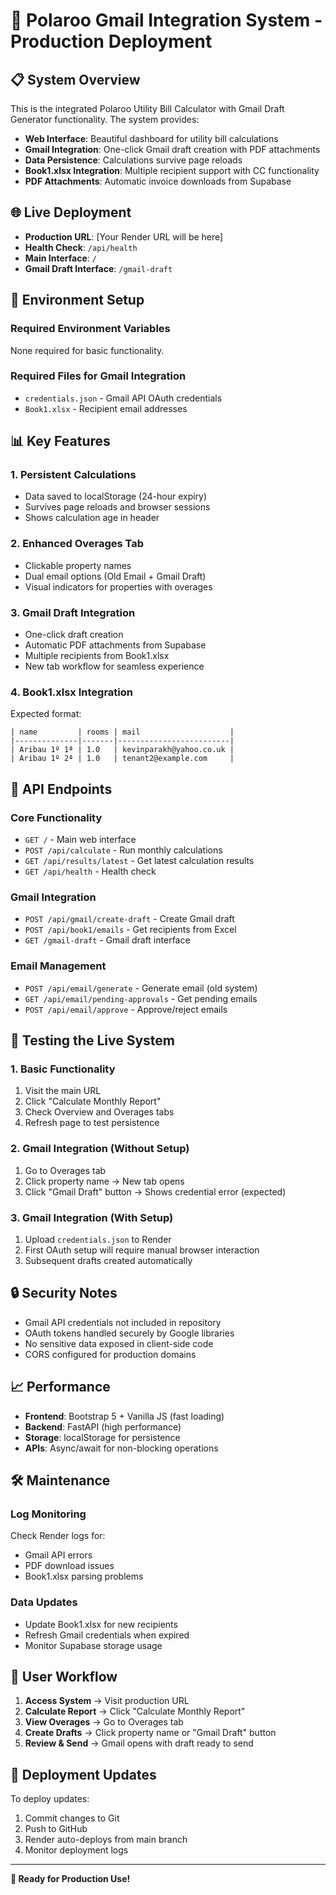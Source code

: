 # 🚀 Polaroo Gmail Integration System - Production Deployment

## 📋 **System Overview**

This is the integrated Polaroo Utility Bill Calculator with Gmail Draft Generator functionality. The system provides:

- **Web Interface**: Beautiful dashboard for utility bill calculations
- **Gmail Integration**: One-click Gmail draft creation with PDF attachments
- **Data Persistence**: Calculations survive page reloads
- **Book1.xlsx Integration**: Multiple recipient support with CC functionality
- **PDF Attachments**: Automatic invoice downloads from Supabase

## 🌐 **Live Deployment**

- **Production URL**: [Your Render URL will be here]
- **Health Check**: `/api/health`
- **Main Interface**: `/`
- **Gmail Draft Interface**: `/gmail-draft`

## 🔧 **Environment Setup**

### **Required Environment Variables**
None required for basic functionality.

### **Required Files for Gmail Integration**
- `credentials.json` - Gmail API OAuth credentials
- `Book1.xlsx` - Recipient email addresses

## 📊 **Key Features**

### **1. Persistent Calculations**
- Data saved to localStorage (24-hour expiry)
- Survives page reloads and browser sessions
- Shows calculation age in header

### **2. Enhanced Overages Tab**
- Clickable property names
- Dual email options (Old Email + Gmail Draft)
- Visual indicators for properties with overages

### **3. Gmail Draft Integration**
- One-click draft creation
- Automatic PDF attachments from Supabase
- Multiple recipients from Book1.xlsx
- New tab workflow for seamless experience

### **4. Book1.xlsx Integration**
Expected format:
```
| name         | rooms | mail                    |
|--------------|-------|-------------------------|
| Aribau 1º 1ª | 1.0   | kevinparakh@yahoo.co.uk |
| Aribau 1º 2ª | 1.0   | tenant2@example.com     |
```

## 🔗 **API Endpoints**

### **Core Functionality**
- `GET /` - Main web interface
- `POST /api/calculate` - Run monthly calculations
- `GET /api/results/latest` - Get latest calculation results
- `GET /api/health` - Health check

### **Gmail Integration**
- `POST /api/gmail/create-draft` - Create Gmail draft
- `POST /api/book1/emails` - Get recipients from Excel
- `GET /gmail-draft` - Gmail draft interface

### **Email Management**
- `POST /api/email/generate` - Generate email (old system)
- `GET /api/email/pending-approvals` - Get pending emails
- `POST /api/email/approve` - Approve/reject emails

## 🧪 **Testing the Live System**

### **1. Basic Functionality**
1. Visit the main URL
2. Click "Calculate Monthly Report"
3. Check Overview and Overages tabs
4. Refresh page to test persistence

### **2. Gmail Integration (Without Setup)**
1. Go to Overages tab
2. Click property name → New tab opens
3. Click "Gmail Draft" button → Shows credential error (expected)

### **3. Gmail Integration (With Setup)**
1. Upload `credentials.json` to Render
2. First OAuth setup will require manual browser interaction
3. Subsequent drafts created automatically

## 🔒 **Security Notes**

- Gmail API credentials not included in repository
- OAuth tokens handled securely by Google libraries
- No sensitive data exposed in client-side code
- CORS configured for production domains

## 📈 **Performance**

- **Frontend**: Bootstrap 5 + Vanilla JS (fast loading)
- **Backend**: FastAPI (high performance)
- **Storage**: localStorage for persistence
- **APIs**: Async/await for non-blocking operations

## 🛠️ **Maintenance**

### **Log Monitoring**
Check Render logs for:
- Gmail API errors
- PDF download issues
- Book1.xlsx parsing problems

### **Data Updates**
- Update Book1.xlsx for new recipients
- Refresh Gmail credentials when expired
- Monitor Supabase storage usage

## 🎯 **User Workflow**

1. **Access System** → Visit production URL
2. **Calculate Report** → Click "Calculate Monthly Report"
3. **View Overages** → Go to Overages tab
4. **Create Drafts** → Click property name or "Gmail Draft" button
5. **Review & Send** → Gmail opens with draft ready to send

## 🔄 **Deployment Updates**

To deploy updates:
1. Commit changes to Git
2. Push to GitHub
3. Render auto-deploys from main branch
4. Monitor deployment logs

---

**🎉 Ready for Production Use!**
